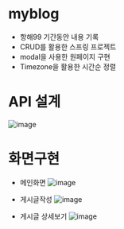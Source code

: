 # myblog
* 항해99 기간동안 내용 기록
* CRUD를 활용한 스프링 프로젝트
* modal을 사용한 원페이지 구현
* Timezone을 활용한 시간순 정렬

# API 설계

![image](https://user-images.githubusercontent.com/70622731/111968346-64c71780-8b3c-11eb-9066-5d62850bffda.png)

# 화면구현
* 메인화면
![image](https://user-images.githubusercontent.com/70622731/112148553-5acb1480-8c21-11eb-88f0-5d7ba359dbc5.png)

* 게시글작성
![image](https://user-images.githubusercontent.com/70622731/112148811-aaa9db80-8c21-11eb-9343-1ac8396bc58c.png)

* 게시글 상세보기
![image](https://user-images.githubusercontent.com/70622731/112148897-c1503280-8c21-11eb-9ea1-21e3230d7f7b.png)

